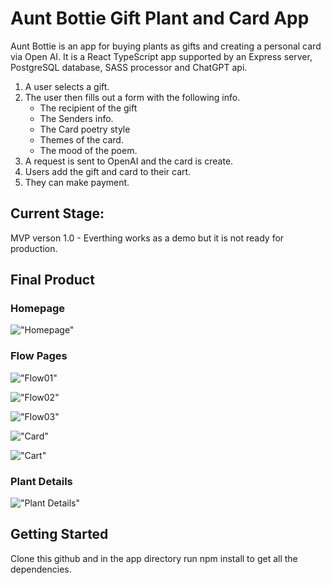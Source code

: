 # Aunt Bottie Gift Plant and Card App

Aunt Bottie is an app for buying plants as gifts and creating a personal card via Open AI. It is a React TypeScript app supported by an Express server, PostgreSQL database, SASS processor and ChatGPT api.

1. A user selects a gift.
2. The user then fills out a form with the following info.
   - The recipient of the gift
   - The Senders info.
   - The Card poetry style
   - Themes of the card.
   - The mood of the poem.
3. A request is sent to OpenAI and the card is create.
4. Users add the gift and card to their cart.
5. They can make payment.

## Current Stage:

MVP verson 1.0 - Everthing works as a demo but it is not ready for production.

## Final Product

### Homepage

!["Homepage"](https://github.com/rebecca-kurtis/bottie/blob/readme/docs/Homepage.png)

### Flow Pages

!["Flow01"](https://github.com/rebecca-kurtis/bottie/blob/readme/docs/Flow01.png)

!["Flow02"](https://github.com/rebecca-kurtis/bottie/blob/readme/docs/Flow02.png)

!["Flow03"](https://github.com/rebecca-kurtis/bottie/blob/readme/docs/Flow03.png)

!["Card"](https://github.com/rebecca-kurtis/bottie/blob/readme/docs/Card.png)

!["Cart"](https://github.com/rebecca-kurtis/bottie/blob/readme/docs/Cart.png)

### Plant Details

!["Plant Details"](https://github.com/rebecca-kurtis/bottie/blob/readme/docs/Plant-Details.png)

## Getting Started

Clone this github and in the app directory run npm install to get all the dependencies.
